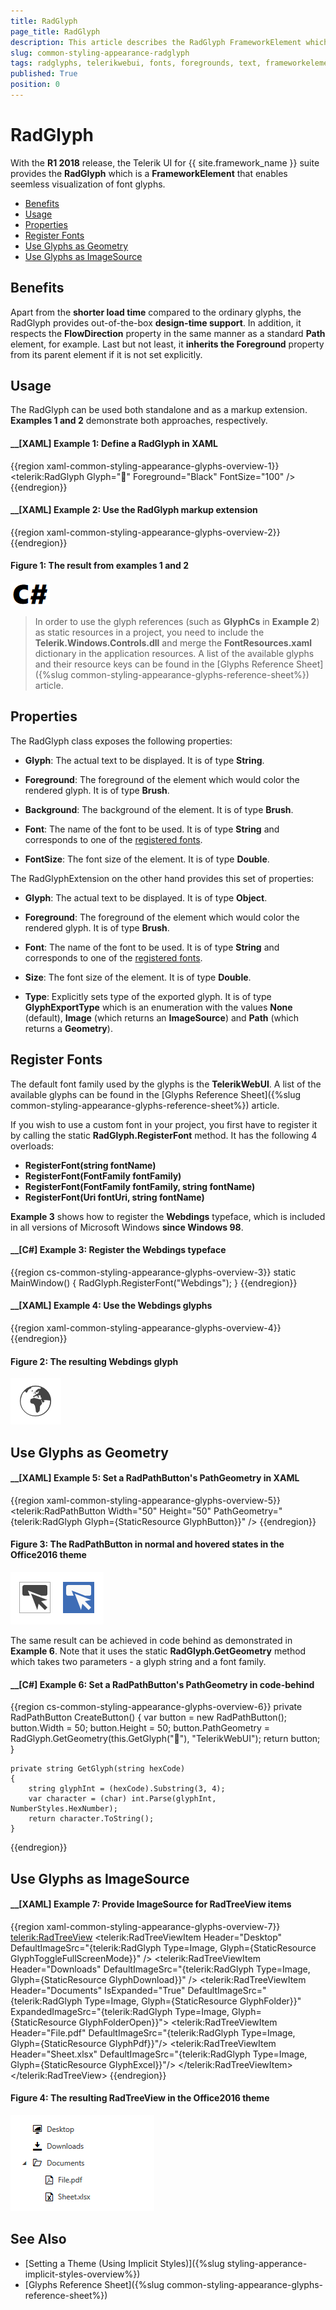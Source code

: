 ```yaml
---
title: RadGlyph
page_title: RadGlyph
description: This article describes the RadGlyph FrameworkElement which enables seemless visualization of font glyphs.
slug: common-styling-appearance-radglyph
tags: radglyphs, telerikwebui, fonts, foregrounds, text, frameworkelement, design, time
published: True
position: 0
---
```


# RadGlyph

With the **R1 2018** release, the Telerik UI for {{ site.framework_name }} suite provides the **RadGlyph** which is a **FrameworkElement** that enables seemless visualization of font glyphs.

* [Benefits](#benefits)
* [Usage](#usage)
* [Properties](#properties)
* [Register Fonts](#register-fonts)
* [Use Glyphs as Geometry](#use-glyphs-as-geometry)
* [Use Glyphs as ImageSource](#use-glyphs-as-imagesource)

## Benefits

Apart from the **shorter load time** compared to the ordinary glyphs, the RadGlyph provides out-of-the-box **design-time support**. In addition, it respects the **FlowDirection** property in the same manner as a standard **Path** element, for example. Last but not least, it **inherits the Foreground** property from its parent element if it is not set explicitly.

## Usage

The RadGlyph can be used both standalone and as a markup extension. **Examples 1 and 2** demonstrate both approaches, respectively.

#### __[XAML] Example 1: Define a RadGlyph in XAML

{{region xaml-common-styling-appearance-glyphs-overview-1}}
	<telerik:RadGlyph Glyph="&#xe91e;" Foreground="Black" FontSize="100" />
{{endregion}}

#### __[XAML] Example 2: Use the RadGlyph markup extension

{{region xaml-common-styling-appearance-glyphs-overview-2}}
	<Image Source="{telerik:RadGlyph Glyph={StaticResource GlyphCs}, Foreground=Black}" />
{{endregion}}

#### Figure 1: The result from examples 1 and 2

![The C# RadGlyph](images/radglyph-1.png)

> In order to use the glyph references (such as **GlyphCs** in **Example 2**) as static resources in a project, you need to include the **Telerik.Windows.Controls.dll** and merge the **FontResources.xaml** dictionary in the application resources. A list of the available glyphs and their resource keys can be found in the [Glyphs Reference Sheet]({%slug common-styling-appearance-glyphs-reference-sheet%}) article.

## Properties

The RadGlyph class exposes the following properties:

* **Glyph**: The actual text to be displayed. It is of type **String**.

* **Foreground**: The foreground of the element which would color the rendered glyph. It is of type **Brush**.

* **Background**: The background of the element. It is of type **Brush**.

* **Font**: The name of the font to be used. It is of type **String** and corresponds to one of the [registered fonts](#register-fonts).

* **FontSize**: The font size of the element. It is of type **Double**.

The RadGlyphExtension on the other hand provides this set of properties:

* **Glyph**: The actual text to be displayed. It is of type **Object**.

* **Foreground**: The foreground of the element which would color the rendered glyph. It is of type **Brush**.

* **Font**: The name of the font to be used. It is of type **String** and corresponds to one of the [registered fonts](#register-fonts).

* **Size**: The font size of the element. It is of type **Double**.

* **Type**: Explicitly sets type of the exported glyph. It is of type **GlyphExportType** which is an enumeration with the values **None** (default), **Image** (which returns an **ImageSource**) and **Path** (which returns a **Geometry**).

## Register Fonts

The default font family used by the glyphs is the **TelerikWebUI**. A list of the available glyphs can be found in the [Glyphs Reference Sheet]({%slug common-styling-appearance-glyphs-reference-sheet%}) article.

If you wish to use a custom font in your project, you first have to register it by calling the static **RadGlyph.RegisterFont** method. It has the following 4 overloads:

* **RegisterFont(string fontName)**
* **RegisterFont(FontFamily fontFamily)**
* **RegisterFont(FontFamily fontFamily, string fontName)**
* **RegisterFont(Uri fontUri, string fontName)**

**Example 3** shows how to register the **Webdings** typeface, which is included in all versions of Microsoft Windows **since Windows 98**.

#### __[C#] Example 3: Register the Webdings typeface

{{region cs-common-styling-appearance-glyphs-overview-3}}
	static MainWindow()
	{
		RadGlyph.RegisterFont("Webdings");
	}
{{endregion}}

#### __[XAML] Example 4: Use the Webdings glyphs

{{region xaml-common-styling-appearance-glyphs-overview-4}}
	<Path Data="{telerik:RadGlyph Font=Webdings, Glyph=&#x00fc;}" Fill="{telerik:Office2016Resource ResourceKey=IconBrush}" Width="50" Height="50" Stretch="Uniform" />
{{endregion}}

#### Figure 2: The resulting Webdings glyph

![Webdings Globe Glyph](images/radglyph-2.png)

## Use Glyphs as Geometry

#### __[XAML] Example 5: Set a RadPathButton's PathGeometry in XAML

{{region xaml-common-styling-appearance-glyphs-overview-5}}
	<telerik:RadPathButton Width="50" Height="50" PathGeometry="{telerik:RadGlyph Glyph={StaticResource GlyphButton}}" />
{{endregion}}

#### Figure 3: The RadPathButton in normal and hovered states in the Office2016 theme

![RadPathButton in normal and hovered states](images/radglyph-3.png)

The same result can be achieved in code behind as demonstrated in **Example 6**. Note that it uses the static **RadGlyph.GetGeometry** method which takes two parameters - a glyph string and a font family.

#### __[C#] Example 6: Set a RadPathButton's PathGeometry in code-behind

{{region cs-common-styling-appearance-glyphs-overview-6}}
	private RadPathButton CreateButton()
	{
		var button = new RadPathButton();
		button.Width = 50;
		button.Height = 50;
		button.PathGeometry = RadGlyph.GetGeometry(this.GetGlyph("&#xe63d;"), "TelerikWebUI");
		return button;
	}

	private string GetGlyph(string hexCode)
	{
		string glyphInt = (hexCode).Substring(3, 4);
		var character = (char) int.Parse(glyphInt, NumberStyles.HexNumber);
		return character.ToString();
	}
{{endregion}}

## Use Glyphs as ImageSource

#### __[XAML] Example 7: Provide ImageSource for RadTreeView items

{{region xaml-common-styling-appearance-glyphs-overview-7}}
	<telerik:RadTreeView>
		<telerik:RadTreeViewItem Header="Desktop"
										DefaultImageSrc="{telerik:RadGlyph Type=Image, Glyph={StaticResource GlyphToggleFullScreenMode}}" />
		<telerik:RadTreeViewItem Header="Downloads"
										DefaultImageSrc="{telerik:RadGlyph Type=Image, Glyph={StaticResource GlyphDownload}}" />
		<telerik:RadTreeViewItem Header="Documents" 
										IsExpanded="True"
										DefaultImageSrc="{telerik:RadGlyph Type=Image, Glyph={StaticResource GlyphFolder}}"
										ExpandedImageSrc="{telerik:RadGlyph Type=Image, Glyph={StaticResource GlyphFolderOpen}}">
			<telerik:RadTreeViewItem Header="File.pdf" 
											DefaultImageSrc="{telerik:RadGlyph Type=Image, Glyph={StaticResource GlyphPdf}}"/>
			<telerik:RadTreeViewItem Header="Sheet.xlsx"
											DefaultImageSrc="{telerik:RadGlyph Type=Image, Glyph={StaticResource GlyphExcel}}"/>
		</telerik:RadTreeViewItem>
	</telerik:RadTreeView>
{{endregion}}

#### Figure 4: The resulting RadTreeView in the Office2016 theme

![RadTreeView with glyphs as item icons](images/radglyph-4.png)

## See Also

* [Setting a Theme (Using  Implicit Styles)]({%slug styling-apperance-implicit-styles-overview%})
* [Glyphs Reference Sheet]({%slug common-styling-appearance-glyphs-reference-sheet%})